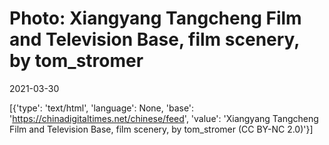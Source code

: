 # Photo: Xiangyang Tangcheng Film and Television Base, film scenery, by tom_stromer

2021-03-30

[{'type': 'text/html', 'language': None, 'base': 'https://chinadigitaltimes.net/chinese/feed', 'value': 'Xiangyang Tangcheng Film and Television Base, film scenery, by tom_stromer (CC BY-NC 2.0)'}]